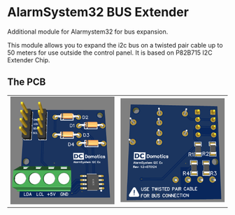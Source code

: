 # AlarmSystem32 BUS Extender
Additional module for Alarmystem32 for bus expansion.

This module allows you to expand the i2c bus on a twisted pair cable up to 50 meters for use outside the control panel.
It is based on P82B715 I2C Extender Chip.

## The PCB
<TABLE><tr>
<td><img src="https://github.com/cristiandc01/AlarmSystem32_I2C_EX/blob/main/Images/AlarmSystem32I2CEx_PCB_FRONT_rev12.png" width="400"></td>
<td><img src="https://github.com/cristiandc01/AlarmSystem32_I2C_EX/blob/main/Images/AlarmSystem32I2CEx_PCB_REAR_rev12.png" width="400"></td>
</tr>
</TABLE>
